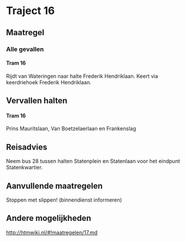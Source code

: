 # Traject 16
## Maatregel
### Alle gevallen

#### Tram 16
Rijdt van Wateringen naar halte Frederik Hendriklaan.
Keert via keerdriehoek Frederik Hendriklaan.

## Vervallen halten
#### Tram 16
Prins Mauritslaan, Van Boetzelaerlaan en Frankenslag

## Reisadvies
Neem bus 28 tussen halten Statenplein en Statenlaan voor het eindpunt Statenkwartier.

## Aanvullende maatregelen
Stoppen met  slippen! (binnendienst informeren)

## Andere mogelijkheden
http://htmwiki.nl/#!maatregelen/17.md
